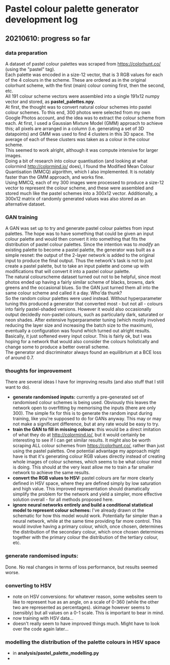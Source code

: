 # Pastel colour palette generator development log
## 20210610: progress so far
### data preparation
A dataset of pastel colour palettes was scraped from https://colorhunt.co/ (using the "pastel" tag).  
Each palette was encoded in a size-12 vector, that is 3 RGB values for each of the 4 colours in the scheme.
These are ordered as in the original colorhunt scheme, with the first (main) colour coming first, then the second, etc.  
All 191 colour scheme vectors were assembled into a single 191x12 numpy vector and stored, as **pastel_palettes.npy**.  
At first, the thought was to convert natural colour schemes into pastel colour schemes. To this end, 300 photos were selected 
from my own Google Photos account, and the idea was to extract the colour scheme from each. At first, 
I used a Gaussian Mixture Model (GMM) approach to achieve this; all pixels are arranged in a column 
(i.e. generating a set of 3D datapoints) and GMM was used to find 4 clusters in this 3D space. The average of each of these clusters was taken as a colour in the colour scheme.  
This seemed to work alright, although it was compute intensive for larger images.  
Doing a bit of research into colour quantisation (and looking at what colormind http://colormind.io/ does), 
I found the Modified Mean Colour Quantisation (MMCQ) algorithm, which I also implemented. It is notably faster than the GMM approach, and works fine.  
Using MMCQ, each of my 300 images were processed to produce a size-12 vector to represent the colour scheme, and these were assembled and stored much like the pastel schemes into a 300x12 vector.
Additionally, a 300x12 matrix of randomly generated values was also stored as an alternative dataset.  

### GAN training
A GAN was set up to try and generate pastel colour palettes from input palettes. The hope was to have something that could be given an input colour palette and would then convert it into something that fits the distribution of pastel colour palettes.
Since the intention was to *modify* an existing palette to become a pastel palette, the generator was built as a simple resnet: the output of the 2-layer network is added to the original input to produce the final output. 
Thus the network's task is not to just create a pastel palette, but to take an input palette and come up with modifications that will convert it into a pastel colour palette.  
The natural colourscheme dataset turned out not to be helpful, since most photos ended up having a fairly similar scheme 
of blacks, browns, dark greens and the occasional blues. So the GAN just turned them all into the same colour scheme and called it a day. Who'da thunk?  
So the random colour palettes were used instead. Without hyperparameter tuning this produced a generator that converted most - but not all - colours into fairly pastel-shaded versions. However it would also occasionally output decidedly non-pastel colours, 
such as particularly dark, saturated or neon shades. After extensive hyperparameter tuning (which mostly involved reducing the layer size and increasing the batch size to the maximum), eventually a configuration was found which turned out alright results.   
Basically, it just softened every input colour. This is fairly ok, but I was hoping for a network that would also consider the colours holistically and change some to produce a better overall scheme.  
The generator and discriminator always found an equilibrium at a BCE loss of around 0.7.

### thoughts for improvement
There are several ideas I have for improving results (and also stuff that I still want to do).
- **generate randomised inputs:** currently a pre-generated set of randomised colour schemes is being used. Obviously this leaves the network open to overfitting by memorising the inputs (there are only 300). The simple fix for this is to generate the random input during training, like you're supposed to do for GANs anyway. This may or may not make a significant difference, but at any rate would be easy to try.
- **train the GAN to fill in missing colours:** this would be a direct imitation of what they do at http://colormind.io/, but it would certainly be interesting to see if I can get similar results. It might also be worth scraping ALL colour schemes from https://colorhunt.co/, rather than just using the pastel palettes. One potential advantage my approach might have is that it's generating colour RGB values directly instead of creating whole images of colour schemes, which seems to be what colour mind is doing. This should at the very least allow me to train a far smaller network to achieve the same results.
- **convert the RGB values to HSV:** pastel colours are far more clearly defined in HSV space, where they are defined simply by low saturation and high value. This improved representation should dramatically simplify the problem for the network and yield a simpler, more effective solution overall - for all methods proposed here.
- **ignore neural networks entirely and build a conditional statistical model to represent colour schemes:** I've already drawn ot the schematic for how this model would work. Potentially far simpler than a neural network, while at the same time providing far more control. This would involve having a primary colour, which, once chosen, determines the distribution of the secondary colour, which once chosen determines together with the primary colour the distribution of the tertiary colour, etc.

### generate randomised inputs:
Done. No real changes in terms of loss performance, but results seemed worse.

### converting to HSV
- note on HSV conversions: for whatever reason, some websites seem to like to represent hue as an angle, on a scale of 0-360 (while the other two are represented as percentages). skimage however seems to (sensibly) but all values on a 0-1 scale. This is important to bear in mind.
- now training with HSV data...
- doesn't really seem to have improved things much. Might have to look over the code again later...


### modelling the distribution of the palette colours in HSV space
- in **analysis/pastel_palette_modelling.py**
- 